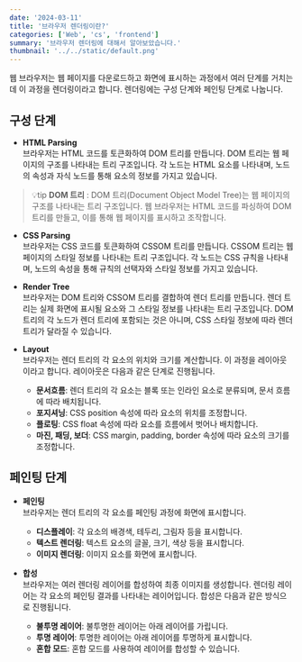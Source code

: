 ```yaml
---
date: '2024-03-11'
title: '브라우저 렌더링이란?'
categories: ['Web', 'cs', 'frontend']
summary: '브라우저 렌더링에 대해서 알아보았습니다.'
thumbnail: '../../static/default.png'
---
```


웹 브라우저는 웹 페이지를 다운로드하고 화면에 표시하는 과정에서 여러 단계를 거치는데 이 과정을 렌더링이라고 합니다. 렌더링에는 구성 단계와 페인팅 단계로 나눕니다.

## 구성 단계

- **HTML Parsing**<br>
  브라우저는 HTML 코드를 토큰화하여 DOM 트리를 만듭니다. DOM 트리는 웹 페이지의 구조를 나타내는 트리 구조입니다. 각 노드는 HTML 요소를 나타내며, 노드의 속성과 자식 노드를 통해 요소의 정보를 가지고 있습니다.

> 💡tip **DOM 트리** : DOM 트리(Document Object Model Tree)는 웹 페이지의 구조를 나타내는 트리 구조입니다. 웹 브라우저는 HTML 코드를 파싱하여 DOM 트리를 만들고, 이를 통해 웹 페이지를 표시하고 조작합니다.

- **CSS Parsing**<br>
  브라우저는 CSS 코드를 토큰화하여 CSSOM 트리를 만듭니다. CSSOM 트리는 웹 페이지의 스타일 정보를 나타내는 트리 구조입니다. 각 노드는 CSS 규칙을 나타내며, 노드의 속성을 통해 규칙의 선택자와 스타일 정보를 가지고 있습니다.

- **Render Tree**<br>
  브라우저는 DOM 트리와 CSSOM 트리를 결합하여 렌더 트리를 만듭니다. 렌더 트리는 실제 화면에 표시될 요소와 그 스타일 정보를 나타내는 트리 구조입니다. DOM 트리의 각 노드가 렌더 트리에 포함되는 것은 아니며, CSS 스타일 정보에 따라 렌더 트리가 달라질 수 있습니다.

- **Layout**<br>
  브라우저는 렌더 트리의 각 요소의 위치와 크기를 계산합니다. 이 과정을 레이아웃이라고 합니다. 레이아웃은 다음과 같은 단계로 진행됩니다.

<ul>

- **문서흐름**: 렌더 트리의 각 요소는 블록 또는 인라인 요소로 분류되며, 문서 흐름에 따라 배치됩니다.
- **포지셔닝**: CSS position 속성에 따라 요소의 위치를 조정합니다.
- **플로팅**: CSS float 속성에 따라 요소를 흐름에서 벗어나 배치합니다.
- **마진, 패딩, 보더**: CSS margin, padding, border 속성에 따라 요소의 크기를 조정합니다.

</ul>

## 페인팅 단계

- **페인팅**<br>
  브라우저는 렌더 트리의 각 요소를 페인팅 과정에 화면에 표시합니다.

<ul>

- **디스플레이**: 각 요소의 배경색, 테두리, 그림자 등을 표시합니다.
- **텍스트 렌더링**: 텍스트 요소의 글꼴, 크기, 색상 등을 표시합니다.
- **이미지 렌더링**: 이미지 요소를 화면에 표시합니다.

</ul>

- **합성**<br>
  브라우저는 여러 렌더링 레이어를 합성하여 최종 이미지를 생성합니다. 렌더링 레이어는 각 요소의 페인팅 결과를 나타내는 레이어입니다. 합성은 다음과 같은 방식으로 진행됩니다.

<ul>

- **불투명 레이어**: 불투명한 레이어는 아래 레이어를 가립니다.
- **투명 레이어**: 투명한 레이어는 아래 레이어를 투명하게 표시합니다.
- **혼합 모드**: 혼합 모드를 사용하여 레이어를 합성할 수 있습니다.

</ul>
